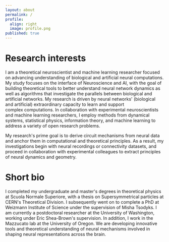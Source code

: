 ```yaml
---
layout: about
permalink: /
profile:
  align: right
  image: profile.png
published: true
---
```


# Research interests
I am a theoretical neuroscientist and machine learning researcher focused on advancing understanding of biological and artificial neural computations. My study focuses on the interface of Neuroscience and AI, with the goal of building theoretical tools to better understand neural network dynamics as well as algorithms that investigate the parallels between biological and artificial networks. My research is driven by neural networks' (biological and artificial) extraordinary capacity to learn and support complex computations. In collaboration with experimental neuroscientists and machine learning researchers, I employ methods from dynamical systems, statistical physics, information theory, and machine learning to address a variety of open research problems.

My research's prime goal is to derive circuit mechanisms from neural data and anchor them in computational and theoretical principles. As a result, my investigations begin with neural recordings or connectivity datasets, and proceed in collaboration with experimental colleagues to extract principles of neural dynamics and geometry.

# Short bio
I completed my undergraduate and master's degrees in theoretical physics at Scuola Normale Superiore, with a thesis on Supersymmetrical particles at CERN's Theoretical Division. I subsequently went on to complete a PhD at Weizmann Institute of Science under the supervision of Misha Tsodyks. I am currently a postdoctoral researcher at the University of Washington, working under Eric Shea-Brown's supervision. In addition, I work in the Mazzucato lab at the University of Oregon. We are developing innovative tools and theoretical understanding of neural mechanisms involved in shaping neural representations across the brain.
